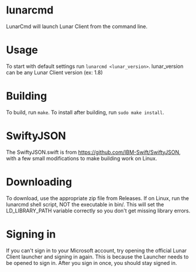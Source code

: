 # lunarcmd
LunarCmd will launch Lunar Client from the command line.
# Usage
To start with default settings run `lunarcmd <lunar_version>`. lunar_version can be any Lunar Client version (ex: 1.8)
# Building
To build, run `make`. To install after building, run `sudo make install`.
# SwiftyJSON
The SwiftyJSON.swift is from https://github.com/IBM-Swift/SwiftyJSON, with a few small modifications to make building work on Linux.
# Downloading
To download, use the appropriate zip file from Releases. If on Linux, run the lunarcmd shell script, NOT the executable in bin/. This will set the LD_LIBRARY_PATH variable correctly so you don't get missing library errors.
# Signing in
If you can't sign in to your Microsoft account, try opening the official Lunar Client launcher and signing in again. This is because the Launcher needs to be opened to sign in. After you sign in once, you should stay signed in.
